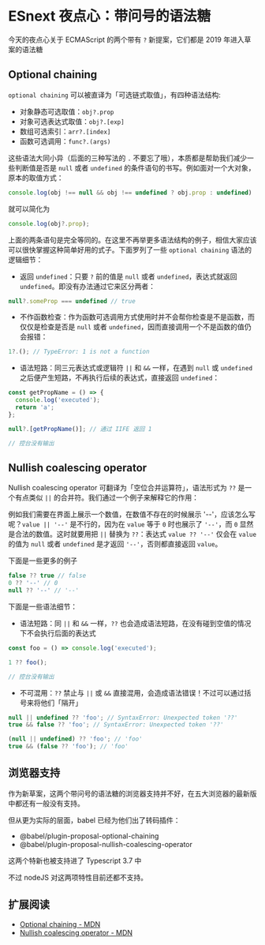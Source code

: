 # ESnext 夜点心：带问号的语法糖

今天的夜点心关于 ECMAScript 的两个带有 `?` 新提案，它们都是 2019 年进入草案的语法糖

## Optional chaining

`optional chaining` 可以被直译为「可选链式取值」，有四种语法结构:

- 对象静态可选取值：`obj?.prop`
- 对象可选表达式取值：`obj?.[exp]`
- 数组可选索引：`arr?.[index]`
- 函数可选调用：`func?.(args)`

这些语法大同小异（后面的三种写法的 `.` 不要忘了哦），本质都是帮助我们减少一些判断值是否是 `null` 或者 `undefined` 的条件语句的书写。例如面对一个大对象，原本的取值方式：

``` js
console.log(obj !== null && obj !== undefined ? obj.prop : undefined)
```

就可以简化为

``` js
console.log(obj?.prop);
```

上面的两条语句是完全等同的。在这里不再举更多语法结构的例子，相信大家应该可以很快掌握这种简单好用的式子。下面罗列了一些 `optional chaining` 语法的逻辑细节：

- 返回 `undefined`：只要 `?` 前的值是 `null` 或者 `undefined`，表达式就返回 `undefined`。即没有办法通过它来区分两者：

``` js
null?.someProp === undefined // true
```

- 不作函数检查：作为函数可选调用方式使用时并不会帮你检查是不是函数，而仅仅是检查是否是 `null` 或者 `undefined`，因而直接调用一个不是函数的值仍会报错：

``` js
1?.(); // TypeError: 1 is not a function
```

- 语法短路：同三元表达式或逻辑符 `||` 和 `&&` 一样，在遇到 `null` 或 `undefined` 之后便产生短路，不再执行后续的表达式，直接返回 `undefined`：

``` js
const getPropName = () => {
  console.log('executed');
  return 'a';
};

null?.[getPropName()]; // 通过 IIFE 返回 1

// 控台没有输出
```

## Nullish coalescing operator

Nullish coalescing operator 可翻译为「空位合并运算符」，语法形式为 `??` 是一个有点类似 `||` 的合并符。我们通过一个例子来解释它的作用：

例如我们需要在界面上展示一个数值，在数值不存在的时候展示 '--'，应该怎么写呢？`value || '--'` 是不行的，因为在 `value` 等于 `0` 时也展示了 `'--'`，而 `0` 显然是合法的数值。这时就要用把 `||` 替换为 `??`：表达式 `value ?? '--'` 仅会在 `value` 的值为 `null` 或者 `undefined` 是才返回 `'--'`，否则都直接返回 `value`。

下面是一些更多的例子

``` js
false ?? true // false
0 ?? '--' // 0
null ?? '--' // '--'
```

下面是一些语法细节：

- 语法短路：同 `||` 和 `&&` 一样，`??` 也会造成语法短路，在没有碰到空值的情况下不会执行后面的表达式

``` js
const foo = () => console.log('executed');

1 ?? foo();

// 控台没有输出
```

- 不可混用：`??` 禁止与 `||` 或 `&&` 直接混用，会造成语法错误！不过可以通过括号来将他们「隔开」

``` js
null || undefined ?? 'foo'; // SyntaxError: Unexpected token '??'
true && false ?? 'foo'; // SyntaxError: Unexpected token '??'

(null || undefined) ?? 'foo'; // 'foo'
true && (false ?? 'foo'); // 'foo'
```

## 浏览器支持

作为新草案，这两个带问号的语法糖的浏览器支持并不好，在五大浏览器的最新版中都还有一般没有支持。

但从更为实际的层面，babel 已经为他们出了转码插件：

- @babel/plugin-proposal-optional-chaining
- @babel/plugin-proposal-nullish-coalescing-operator

这两个特新也被支持进了 Typescript 3.7 中

不过 nodeJS 对这两项特性目前还都不支持。

## 扩展阅读

- [Optional chaining - MDN](https://developer.mozilla.org/en-US/docs/Web/JavaScript/Reference/Operators/Optional_chaining)
- [Nullish coalescing operator - MDN](https://developer.mozilla.org/en-US/docs/Web/JavaScript/Reference/Operators/Nullish_coalescing_operator)
